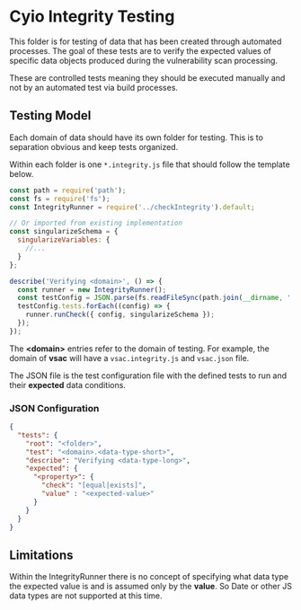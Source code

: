 # Cyio Integrity Testing

This folder is for testing of data that has been created through automated processes. The goal of these tests are to verify the expected values of specific data objects produced during the vulnerability scan processing.

These are controlled tests meaning they should be executed manually and not by an automated test via build processes.

## Testing Model

Each domain of data should have its own folder for testing. This is to separation obvious and keep tests organized.

Within each folder is one `*.integrity.js` file that should follow the template below.

```js
const path = require('path');
const fs = require('fs');
const IntegrityRunner = require('../checkIntegrity').default;

// Or imported from existing implementation
const singularizeSchema = {
  singularizeVariables: {
    //...
  }
};

describe('Verifying <domain>', () => {
  const runner = new IntegrityRunner();
  const testConfig = JSON.parse(fs.readFileSync(path.join(__dirname, './<domain>.json')));
  testConfig.tests.forEach((config) => {
    runner.runCheck({ config, singularizeSchema });
  });
});
```

The **\<domain\>** entries refer to the domain of testing. For example, the domain of **vsac** will have a `vsac.integrity.js` and `vsac.json` file.

The JSON file is the test configuration file with the defined tests to run and their **expected** data conditions.

### JSON Configuration

```json
{
  "tests": {
    "root": "<folder>",
    "test": "<domain>.<data-type-short>",
    "describe": "Verifying <data-type-long>",
    "expected": {
      "<property>": {
        "check": "[equal|exists]",
        "value" : "<expected-value>"
      }
    }
  }
}
```

## Limitations

Within the IntegrityRunner there is no concept of specifying what data type the expected value is and is assumed only by the **value**. So Date or other JS data types are not supported at this time.
